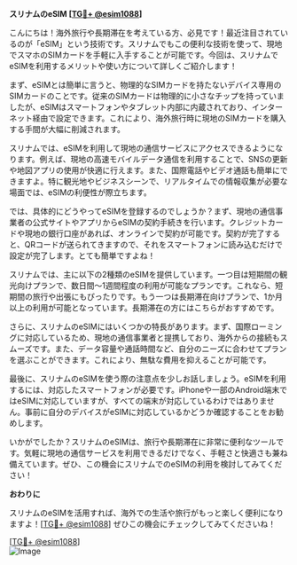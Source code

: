 **スリナムのeSIM [[TG💪+ @esim1088](https://t.me/s/esim1088)]**

こんにちは！海外旅行や長期滞在を考えている方、必見です！最近注目されているのが「eSIM」という技術です。スリナムでもこの便利な技術を使って、現地でスマホのSIMカードを手軽に入手することが可能です。今回は、スリナムでeSIMを利用するメリットや使い方について詳しくご紹介します！

まず、eSIMとは簡単に言うと、物理的なSIMカードを持たないデバイス専用のSIMカードのことです。従来のSIMカードは物理的に小さなチップを持っていましたが、eSIMはスマートフォンやタブレット内部に内蔵されており、インターネット経由で設定できます。これにより、海外旅行時に現地のSIMカードを購入する手間が大幅に削減されます。

スリナムでは、eSIMを利用して現地の通信サービスにアクセスできるようになります。例えば、現地の高速モバイルデータ通信を利用することで、SNSの更新や地図アプリの使用が快適に行えます。また、国際電話やビデオ通話も簡単にできますよ。特に観光地やビジネスシーンで、リアルタイムでの情報収集が必要な場面では、eSIMの利便性が際立ちます。

では、具体的にどうやってeSIMを登録するのでしょうか？まず、現地の通信事業者の公式サイトやアプリからeSIMの契約手続きを行います。クレジットカードや現地の銀行口座があれば、オンラインで契約が可能です。契約が完了すると、QRコードが送られてきますので、それをスマートフォンに読み込むだけで設定が完了します。とても簡単ですよね！

スリナムでは、主に以下の2種類のeSIMを提供しています。一つ目は短期間の観光向けプランで、数日間～1週間程度の利用が可能なプランです。これなら、短期間の旅行や出張にもぴったりです。もう一つは長期滞在向けプランで、1か月以上の利用が可能となっています。長期滞在の方にはこちらがおすすめです。

さらに、スリナムのeSIMにはいくつかの特長があります。まず、国際ローミングに対応しているため、現地の通信事業者と提携しており、海外からの接続もスムーズです。また、データ容量や通話時間など、自分のニーズに合わせてプランを選ぶことができます。これにより、無駄な費用を抑えることが可能です。

最後に、スリナムのeSIMを使う際の注意点を少しお話しましょう。eSIMを利用するには、対応したスマートフォンが必要です。iPhoneや一部のAndroid端末ではeSIMに対応していますが、すべての端末が対応しているわけではありません。事前に自分のデバイスがeSIMに対応しているかどうか確認することをお勧めします。

いかがでしたか？スリナムのeSIMは、旅行や長期滞在に非常に便利なツールです。気軽に現地の通信サービスを利用できるだけでなく、手軽さと快適さも兼ね備えています。ぜひ、この機会にスリナムでのeSIMの利用を検討してみてください！

**おわりに**

スリナムのeSIMを活用すれば、海外での生活や旅行がもっと楽しく便利になりますよ！[[TG💪+ @esim1088](https://t.me/s/esim1088)] ぜひこの機会にチェックしてみてくださいね！

[[TG💪+ @esim1088](https://t.me/s/esim1088)]  
![Image](https://i.postimg.cc/Y0z9fWf4/image.png)